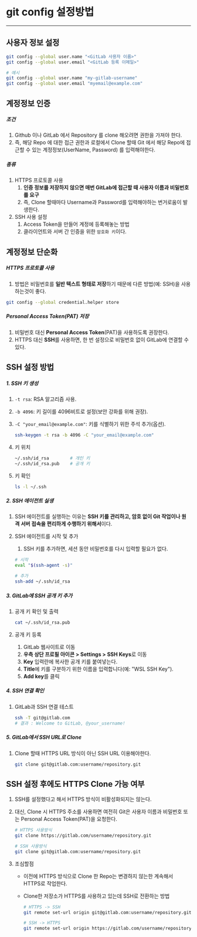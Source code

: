 # git config 설정방법

---

>

## 사용자 정보 설정

```bash
git config --global user.name "<GitLab 사용자 이름>"
git config --global user.email "<GitLab 등록 이메일>"

# 예시
git config --global user.name "my-gitlab-username"
git config --global user.email "myemail@example.com"
```

## 계정정보 인증 

##### 조건 

1. Github 이나 GitLab 에서 Repository 를 clone 해오려면 권한을 가져야 한다. 
2. 즉, 해당 Repo 에 대한 접근 권한과 로컬에서 Clone 할때 Git 에서 해당 Repo에 접근할 수 있는 계정정보(UserName, Password) 를 입력해야한다. 

##### 종류 

1. HTTPS 프로토콜 사용 
   1. **인증 정보를 저장하지 않으면 매번 GitLab에 접근할 때 사용자 이름과 비밀번호를 요구**
   2. 즉, Clone 할때마다 Username과 Password를 입력해야하는 번거로움이 발생한다. 
2. SSH 사용 설정 
   1. Access Token을 만들어 계정에 등록해놓는 방법 
   2. 클라이언트와 서버 간 인증을 위한 `암호화 키`이다. 

## 계정정보 단순화 

##### HTTPS 프로토콜 사용 

1. 방법은 비밀번호를 **일반 텍스트 형태로 저장**하기 때문에 다른 방법(예: SSH)을 사용하는것이 좋다. 

```bash
git config --global credential.helper store
```

##### Personal Access Token(PAT) 저장

1. 비밀번호 대신 **Personal Access Token**(PAT)을 사용하도록 권장한다. 
2. HTTPS 대신 **SSH**를 사용하면, 한 번 설정으로 비밀번호 없이 GitLab에 연결할 수 있다. 

## SSH 설정 방법 

##### 1. SSH 키 생성

1. `-t rsa`: RSA 알고리즘 사용.

2. `-b 4096`: 키 길이를 4096비트로 설정(보안 강화를 위해 권장).

3. `-C "your_email@example.com"`: 키를 식별하기 위한 주석 추가(옵션).

   ```bash
   ssh-keygen -t rsa -b 4096 -C "your_email@example.com"
   ```

4. 키 위치 

   ```bash
   ~/.ssh/id_rsa        # 개인 키
   ~/.ssh/id_rsa.pub    # 공개 키
   ```

5. 키 확인

   ```bash
   ls -l ~/.ssh
   ```

##### 2. SSH 에이전트 실생

1. SSH 에이전트를 실행하는 이유는 **SSH 키를 관리하고, 암호 없이 Git 작업이나 원격 서버 접속을 편리하게 수행하기 위해서**이다. 

2. SSH 에이전트를 시작 및 추가 

   1. SSH 키를 추가하면, 세션 동안 비밀번호를 다시 입력할 필요가 없다. 

   ```bash
   # 시작
   eval "$(ssh-agent -s)"
   
   # 추가 
   ssh-add ~/.ssh/id_rsa
   ```

##### 3. GitLab에 SSH 공개 키 추가

1. 공개 키 확인 및 출력

   ```bash
   cat ~/.ssh/id_rsa.pub
   ```

2. 공개 키 등록

   1. GitLab 웹사이트로 이동
   2. **우측 상단 프로필 아이콘 > Settings > SSH Keys**로 이동
   3. **Key** 입력란에 복사한 공개 키를 붙여넣는다. 
   4. **Title**에 키를 구분하기 위한 이름을 입력합니다(예: "WSL SSH Key").
   5. **Add key**를 클릭

##### 4. SSH 연결 확인

1. GitLab과 SSH 연결 테스트

   ```bash
   ssh -T git@gitlab.com
   # 결과 : Welcome to GitLab, @your_username!
   ```

##### 5. GitLab에서 SSH URL로 Clone

1. Clone 할때 HTTPS URL 방식이 아닌 SSH URL 이용해야한다. 

   ```bash
   git clone git@gitlab.com:username/repository.git
   ```

## SSH 설정 후에도 HTTPS Clone 가능 여부

1. SSH를 설정했다고 해서 HTTPS 방식이 비활성화되지는 않는다. 

2. 대신, Clone 시 HTTPS 주소를 사용하면 여전히 Git은 사용자 이름과 비밀번호 또는 Personal Access Token(PAT)을 요청한다. 

   ```bash
   # HTTPS 사용방식
   git clone https://gitlab.com/username/repository.git
   
   # SSH 사용방식 
   git clone git@gitlab.com:username/repository.git
   ```

3. 조심할점

   - 이전에 HTTPS 방식으로 Clone 한 Repo는 변경하지 않는한 계속해서 HTTPS로 작업한다. 

   - Clone한 저장소가 HTTPS를 사용하고 있는데 SSH로 전환하는 방법

     ```bash
     # HTTPS -> SSH
     git remote set-url origin git@gitlab.com:username/repository.git
     
     # SSH -> HTTPS
     git remote set-url origin https://gitlab.com/username/repository.git
     ```

     
